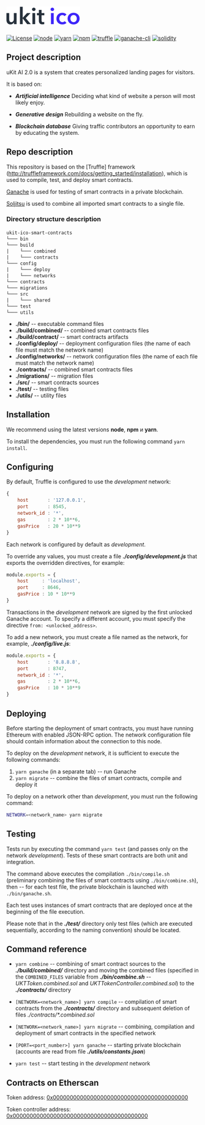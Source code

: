 # [![uKit ICO](./assets/logo.svg "uKit ICO")](https://ico.ukit.com)

[![License](https://img.shields.io/badge/License-Apache%202.0-66007A.svg)](https://opensource.org/licenses/Apache-2.0)
[![node](https://img.shields.io/badge/node-v9.4.0-50EA3B.svg)](https://nodejs.org/en/docs/)
[![yarn](https://img.shields.io/badge/yarn-v1.3.2-2281BA.svg)](https://yarnpkg.com/lang/en/docs/install/)
[![npm](https://img.shields.io/badge/npm-v5.6.0-DB0031.svg)](https://www.npmjs.com/)
[![truffle](https://img.shields.io/badge/truffle-v4.0.5-00F1C6.svg)](http://truffleframework.com/docs/getting_started/installation)
[![ganache-cli](https://img.shields.io/badge/ganache--cli-v6.0.3-EAAB5E.svg)](https://github.com/trufflesuite/ganache-cli)
[![solidity](https://img.shields.io/badge/solidity-docs-000000.svg)](http://solidity.readthedocs.io/en/develop/introduction-to-smart-contracts.html)

## Project description
uKit AI 2.0 is a system that creates personalized landing pages for visitors.

It is based on:

- ***Artificial intelligence***
Deciding what kind of website a person will most likely enjoy.

- ***Generative design***
Rebuilding a website on the fly.

- ***Blockchain database***
Giving traffic contributors an opportunity to earn by educating the system.

## Repo description

This repository is based on the [Truffle] framework (http://truffleframework.com/docs/getting_started/installation), which is used to compile, test, and deploy smart contracts.

[Ganache](https://github.com/trufflesuite/ganache-cli) is used for testing of smart contracts in a private blockchain.

[Soljitsu](https://github.com/BlockChainCompany/soljitsu) is used to combine all imported smart contracts to a single file.

### Directory structure description

```
ukit-ico-smart-contracts
└─── bin
└─── build
|	 └─── combined
|	 └─── contracts
└─── config
|	 └─── deploy
|	 └─── networks
└─── contracts
└─── migrations
└─── src
|	 └─── shared
└─── test
└─── utils
```

- **./bin/** -- executable command files
- **./build/combined/** -- combined smart contracts files
- **./build/contract/** -- smart contracts artifacts
- **./config/deploy/** -- deployment configuration files (the name of each file must match the network name)
- **./config/networks/** -- network configuration files (the name of each file must match the network name)
- **./contracts/** -- combined smart contracts files
- **./migrations/** -- migration files
- **./src/** -- smart contracts sources
- **./test/** -- testing files
- **./utils/** -- utility files

## Installation

We recommend using the latest versions **node**, **npm** и **yarn**.

To install the dependencies, you must run the following command `yarn install`.

## Configuring

By default, Truffle is configured to use the *development* network:

```javascript
{
	host       : '127.0.0.1',
	port       : 8545,
	network_id : '*',
	gas        : 2 * 10**6,
	gasPrice   : 20 * 10**9
}
```

Each network is configured by default as *development*.

To override any values, you must create a file ***./config/development.js*** that exports the overridden directives, for example:

```javascript
module.exports = {
	host     : 'localhost',
	port     : 8646,
	gasPrice : 10 * 10**9
}
```

Transactions in the *development* network are signed by the first unlocked Ganache account. To specify a different account, you must specify the directive `from: <unlocked_address>`.

To add a new network, you must create a file named as the network, for example, ***./config/live.js***:

```javascript
module.exports = {
	host       : '8.8.8.8',
	port       : 8747,
	network_id : '*',
	gas        : 2 * 10**6,
	gasPrice   : 10 * 10**9
}
```

## Deploying

Before starting the deployment of smart contracts, you must have running Ethereum with enabled JSON-RPC option. The network configuration file should contain information about the connection to this node.

To deploy on the *development* network, it is sufficient to execute the following commands:

1. `yarn ganache` (in a separate tab) -- run Ganache
2. `yarn migrate` -- combine the files of smart contracts, compile and deploy it

To deploy on a network other than *development*, you must run the following command:

```bash
NETWORK=<network_name> yarn migrate
```

## Testing

Tests run by executing the command `yarn test` (and passes only on the network *development*). Tests of these smart contracts are both unit and integration.

The command above executes the compilation `./bin/compile.sh` (preliminary combining the files of smart contracts using `./bin/combine.sh`), then -- for each test file, the private blockchain is launched with `./bin/ganache.sh`.

Each test uses instances of smart contracts that are deployed once at the beginning of the file execution.

Please note that in the ***./test/*** directory only test files (which are executed sequentially, according to the naming convention) should be located.

## Command reference

* `yarn combine` -- combining of smart contract sources to the ***./build/combined/*** directory and moving the combined files (specified in the `COMBINED_FILES` variable from ***./bin/combine.sh*** -- *UKTToken.combined.sol* and *UKTTokenController.combined.sol*) to the ***./contracts/*** directory

* `[NETWORK=<network_name>] yarn compile` -- compilation of smart contracts from the ***./contracts/*** directory and subsequent deletion of files *./contracts/\*.combined.sol*

* `[NETWORK=<network_name>] yarn migrate` -- combining, compilation and deployment of smart contracts in the specified network

* `[PORT=<port_number>] yarn ganache` -- starting private blockchain (accounts are read from file ***./utils/constants.json***)

* `yarn test` -- start testing in the *development* network

## Contracts on Etherscan

Token address: [0x0000000000000000000000000000000000000000](https://etherscan.io/token/0x0000000000000000000000000000000000000000#readContract)

Token controller address: [0x0000000000000000000000000000000000000000](https://etherscan.io/token/0x0000000000000000000000000000000000000000#readContract)
